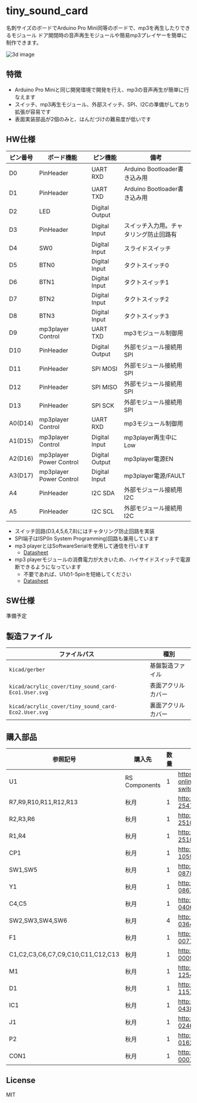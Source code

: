 # tiny_sound_card
名刺サイズのボードでArduino Pro Mini同等のボードで、mp3を再生したりできるモジュール
ドア開閉時の音声再生モジュールや簡易mp3プレイヤーを簡単に制作できます。

![3d image](https://user-images.githubusercontent.com/4300987/44944524-842db600-ae13-11e8-8a1e-cda6e6e73d0d.png)

## 特徴

* Arduino Pro Miniと同じ開発環境で開発を行え、mp3の音声再生が簡単に行なえます
* スイッチ、mp3再生モジュール、外部スイッチ、SPI、I2Cの準備がしており拡張が容易です
* 表面実装部品が2個のみと、はんだづけの難易度が低いです

## HW仕様

ピン番号 | ボード機能 | ピン機能 | 備考
--------|-------|------|---
D0 | PinHeader | UART RXD | Arduino Bootloader書き込み用
D1 | PinHeader | UART TXD | Arduino Bootloader書き込み用
D2 | LED | Digital Output |
D3 | PinHeader | Digital Input | スイッチ入力用。チャタリング防止回路有
D4 | SW0 | Digital Input | スライドスイッチ
D5 | BTN0 | Digital Input | タクトスイッチ0
D6 | BTN1 | Digital Input | タクトスイッチ1
D7 | BTN2 | Digital Input | タクトスイッチ2
D8 | BTN3 | Digital Input | タクトスイッチ3
D9 | mp3player Control | UART TXD | mp3モジュール制御用
D10 | PinHeader | Digital Output | 外部モジュール接続用SPI
D11 | PinHeader | SPI MOSI | 外部モジュール接続用SPI
D12 | PinHeader | SPI MISO | 外部モジュール接続用SPI
D13 | PinHeader | SPI SCK | 外部モジュール接続用SPI
A0(D14) | mp3player Control | UART RXD | mp3モジュール制御用
A1(D15) | mp3player Control | Digital Input | mp3player再生中にLow
A2(D16) | mp3player Power Control | Digital Output | mp3player電源EN
A3(D17) | mp3player Power Control | Digital Input | mp3player電源/FAULT
A4 | PinHeader | I2C SDA | 外部モジュール接続用I2C
A5 | PinHeader | I2C SCL | 外部モジュール接続用I2C


* スイッチ回路(D3,4,5,6,7,8)にはチャタリング防止回路を実装
* SPI端子はISP(In System Programming)回路も兼用しています
* mp3 playerとはSoftwareSerialを使用して通信を行います
  * [Datasheet](http://akizukidenshi.com/download/ds/dfrobot/DFPlayer_Mini_Manual.pdf)
* mp3 playerモジュールの消費電力が大きいため、ハイサイドスイッチで電源断できるようになっています
  * 不要であれば、U1の1-5pinを短絡してください
   * [Datasheet](https://docs-apac.rs-online.com/webdocs/140d/0900766b8140da8f.pdf)


## SW仕様

準備予定

## 製造ファイル


| ファイルパス | 種別 |
| --- | --- |
`kicad/gerber` | 基盤製造ファイル
`kicad/acrylic_cover/tiny_sound_card-Eco1.User.svg` | 表面アクリルカバー
`kicad/acrylic_cover/tiny_sound_card-Eco2.User.svg` | 裏面アクリルカバー

## 購入部品

| 参照記号                              | 購入先           | 数量 | URL                                                                |
|-----------------------------------|---------------|----|--------------------------------------------------------------------|
| U1                                | RS Components | 1  | https://jp.rs-online.com/web/p/intelligent-power-switches/8805406/ |
| R7,R9,R10,R11,R12,R13             | 秋月            | 1  | http://akizukidenshi.com/catalog/g/gR-25473/                       |
| R2,R3,R6                          | 秋月            | 1  | http://akizukidenshi.com/catalog/g/gR-25103/                       |
| R1,R4                             | 秋月            | 1  | http://akizukidenshi.com/catalog/g/gR-25102/                       |
| CP1                               | 秋月            | 1  | http://akizukidenshi.com/catalog/g/gP-10596/                       |
| SW1,SW5                           | 秋月            | 1  | http://akizukidenshi.com/catalog/g/gP-08789/                       |
| Y1                                | 秋月            | 1  | http://akizukidenshi.com/catalog/g/gP-08671/                       |
| C4,C5                             | 秋月            | 1  | http://akizukidenshi.com/catalog/g/gP-04060/                       |
| SW2,SW3,SW4,SW6                   | 秋月            | 4  | http://akizukidenshi.com/catalog/g/gP-03647/                       |
| F1                                | 秋月            | 1  | http://akizukidenshi.com/catalog/g/gP-00777/                       |
| C1,C2,C3,C6,C7,C9,C10,C11,C12,C13 | 秋月            | 1  | http://akizukidenshi.com/catalog/g/gP-00090/                       |
| M1                                | 秋月            | 1  | http://akizukidenshi.com/catalog/g/gM-12544/                       |
| D1                                | 秋月            | 1  | http://akizukidenshi.com/catalog/g/gI-11578/                       |
| IC1                               | 秋月            | 1  | http://akizukidenshi.com/catalog/g/gI-04386/                       |
| J1                                | 秋月            | 1  | http://akizukidenshi.com/catalog/g/gC-02460/                       |
| P2                                | 秋月            | 1  | http://akizukidenshi.com/catalog/g/gC-01627/                       |
| CON1                              | 秋月            | 1  | http://akizukidenshi.com/catalog/g/gC-00077/                       |

## License

MIT
